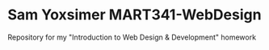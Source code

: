 # Sam Yoxsimer MART341-WebDesign
Repository for my "Introduction to Web Design &amp; Development" homework

